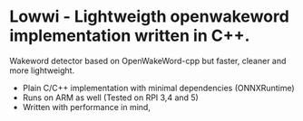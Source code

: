 # Lowwi - Lightweigth openwakeword implementation written in C++.
 Wakeword detector based on OpenWakeWord-cpp but faster, cleaner and more lightweight.

- Plain C/C++ implementation with minimal dependencies (ONNXRuntime)
- Runs on ARM as well (Tested on RPI 3,4 and 5)
- Written with performance in mind, 

## 